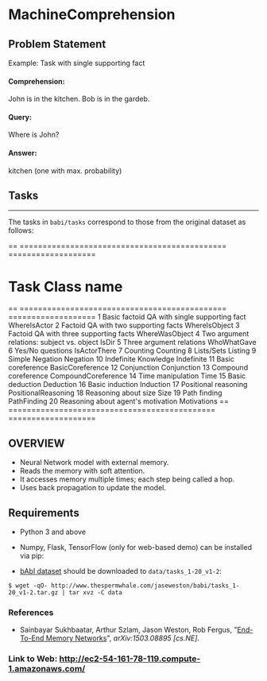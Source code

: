 # MachineComprehension

## Problem Statement

Example: Task with single supporting fact

#### Comprehension:
John is in the kitchen.
Bob is in the gardeb.

#### Query:
Where is John? 

#### Answer:
kitchen (one with max. probability)

## Tasks
-----

The tasks in ``babi/tasks`` correspond to those from the original dataset as
follows:

== ============================================= ===================
#   Task                                         Class name
== ============================================= ===================
 1  Basic factoid QA with single supporting fact WhereIsActor
 2  Factoid QA with two supporting facts         WhereIsObject
 3  Factoid QA with three supporting facts       WhereWasObject
 4  Two argument relations: subject vs. object   IsDir
 5  Three argument relations                     WhoWhatGave
 6  Yes/No questions                             IsActorThere
 7  Counting                                     Counting
 8  Lists/Sets                                   Listing
 9  Simple Negation                              Negation
10  Indefinite Knowledge                         Indefinite
11  Basic coreference                            BasicCoreference
12  Conjunction                                  Conjunction
13  Compound coreference                         CompoundCoreference
14  Time manipulation                            Time
15  Basic deduction                              Deduction
16  Basic induction                              Induction
17  Positional reasoning                         PositionalReasoning
18  Reasoning about size                         Size
19  Path finding                                 PathFinding
20  Reasoning about agent's motivation           Motivations
== ============================================= ===================

## OVERVIEW

*	Neural Network model with external memory.
*	Reads the memory with soft attention.
*	It accesses memory multiple times; each step being called a hop.
*	Uses back propagation to update the model.


## Requirements
* Python 3 and above
* Numpy, Flask, TensorFlow (only for web-based demo) can be installed via pip:

* [bAbI dataset](http://fb.ai/babi) should be downloaded to `data/tasks_1-20_v1-2`: 

```
$ wget -qO- http://www.thespermwhale.com/jaseweston/babi/tasks_1-20_v1-2.tar.gz | tar xvz -C data
```

### References
* Sainbayar Sukhbaatar, Arthur Szlam, Jason Weston, Rob Fergus, 
  "[End-To-End Memory Networks](http://arxiv.org/abs/1503.08895)",
  *arXiv:1503.08895 [cs.NE]*.

### Link to Web: http://ec2-54-161-78-119.compute-1.amazonaws.com/


